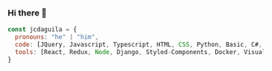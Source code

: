 ### Hi there 👋
```javascript
const jcdaguila = {
  pronouns: "he" | "him",
  code: [JQuery, Javascript, Typescript, HTML, CSS, Python, Basic, C#, C++],
  tools: [React, Redux, Node, Django, Styled-Components, Docker, Visual Studio],
}
```
<!--
**jcdaguila/jcdaguila** is a ✨ _special_ ✨ repository because its `README.md` (this file) appears on your GitHub profile.

Here are some ideas to get you started:

- 🔭 I’m currently working on ...
- 🌱 I’m currently learning ...
- 👯 I’m looking to collaborate on ...
- 🤔 I’m looking for help with ...
- 💬 Ask me about ...
- 📫 How to reach me: ...
- 😄 Pronouns: ...
- ⚡ Fun fact: ...
-->

